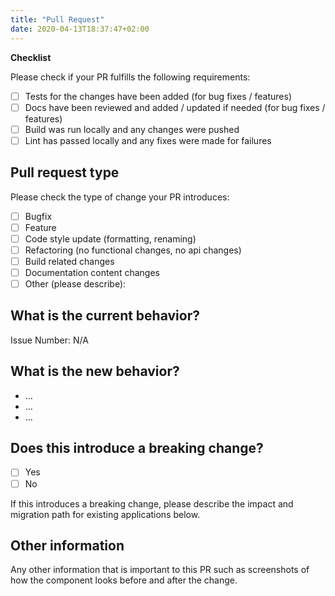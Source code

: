 ```yaml
---
title: "Pull Request"
date: 2020-04-13T18:37:47+02:00
---
```


**Checklist**

Please check if your PR fulfills the following requirements:
- [ ] Tests for the changes have been added (for bug fixes / features)
- [ ] Docs have been reviewed and added / updated if needed (for bug fixes / features)
- [ ] Build was run locally and any changes were pushed
- [ ] Lint has passed locally and any fixes were made for failures

Pull request type
-----------------

Please check the type of change your PR introduces:
- [ ] Bugfix
- [ ] Feature
- [ ] Code style update (formatting, renaming)
- [ ] Refactoring (no functional changes, no api changes)
- [ ] Build related changes
- [ ] Documentation content changes
- [ ] Other (please describe): 

What is the current behavior?
-----------------

Issue Number: N/A


## What is the new behavior?

- ...
- ...
- ...

## Does this introduce a breaking change?

- [ ] Yes
- [ ] No

If this introduces a breaking change, please describe the impact and migration path for existing applications below.


## Other information

Any other information that is important to this PR such as screenshots of how the component looks before and after the change.

